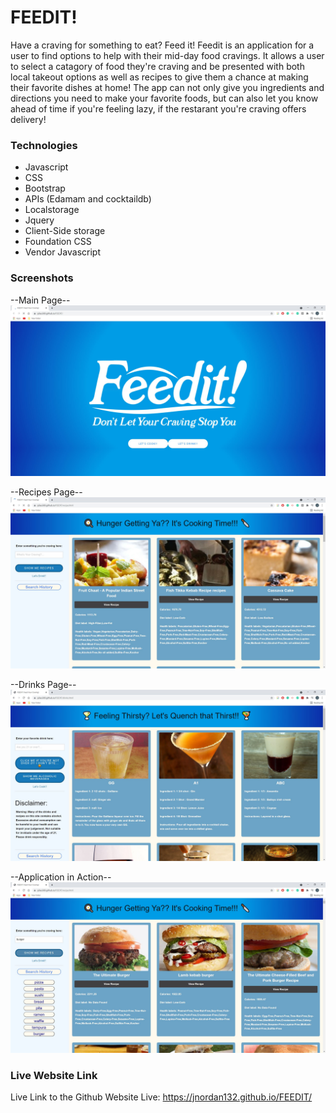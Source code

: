 # FEEDIT!

Have a craving for something to eat? Feed it! Feedit is an application for a user to find options to help with their mid-day food cravings. It allows a user to select a catagory of food they're craving and be presented with both local takeout options as well as recipes to give them a chance at making their favorite dishes at home! The app can not only give you ingredients and directions you need to make your favorite foods, but can also let you know ahead of time if you're feeling lazy, if the restarant you're craving offers delivery!

### Technologies
* Javascript
* CSS
* Bootstrap
* APIs (Edamam and cocktaildb)
* Localstorage
* Jquery
* Client-Side storage
* Foundation CSS
* Vendor Javascript

### Screenshots
--Main Page--
![Main Page](./screenshots/screenshot1.jpg)


--Recipes Page--
![Recipe Page](./screenshots/screenshot2.jpg)


--Drinks Page--
![Drinks Page](./screenshots/screenshot3.jpg)


--Application in Action--
![APpilcation in Action](./screenshots/screenshot4.jpg)


### Live Website Link

Live Link to the Github Website Live:
https://jnordan132.github.io/FEEDIT/
